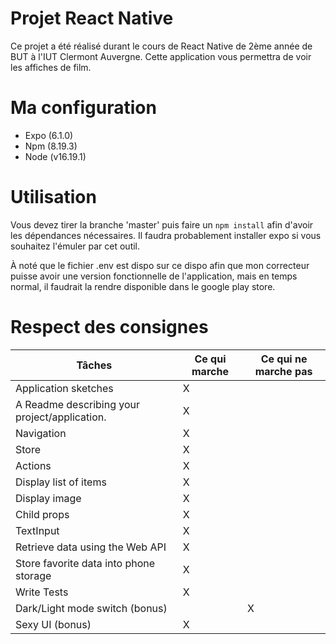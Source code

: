 # Projet React Native
Ce projet a été réalisé durant le cours de React Native de 2ème année de BUT à l'IUT Clermont Auvergne. Cette application vous permettra de voir les affiches de film.

# Ma configuration
* Expo (6.1.0)
* Npm (8.19.3)
* Node (v16.19.1)

# Utilisation
Vous devez tirer la branche 'master' puis faire un `npm install` afin d'avoir les dépendances nécessaires.
Il faudra probablement installer expo si vous souhaitez l'émuler par cet outil.

À noté que le fichier .env est dispo sur ce dispo afin que mon correcteur puisse avoir une version fonctionnelle de l'application, mais en temps normal, il faudrait la rendre disponible dans le google play store.

# Respect des consignes

**Tâches** | **Ce qui marche**           | **Ce qui ne marche pas** 
 --- |------------------------| --- 
Application sketches |X                        | 
A Readme describing your project/application. |X                        | 
Navigation |X                        | 
Store |X                        | 
Actions |X                        | 
Display list of items |X                        | 
Display image |X                        | 
Child props |X                       | 
TextInput |X                        | 
Retrieve data using the Web API |X                        | 
Store favorite data into phone storage |X                        | 
Write Tests |   X                     |
Dark/Light mode switch (bonus) |                        |X 
Sexy UI (bonus) |X                        | 

